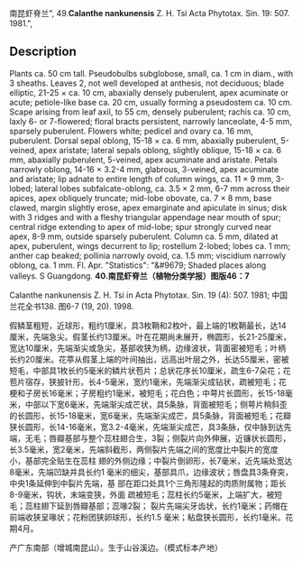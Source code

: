 南昆虾脊兰",
49.**Calanthe nankunensis** Z. H. Tsi Acta Phytotax. Sin. 19: 507. 1981.",

## Description
Plants ca. 50 cm tall. Pseudobulbs subglobose, small, ca. 1 cm in diam., with 3 sheaths. Leaves 2, not well developed at anthesis, not deciduous; blade elliptic, 21-25 × ca. 10 cm, abaxially densely puberulent, apex acuminate or acute; petiole-like base ca. 20 cm, usually forming a pseudostem ca. 10 cm. Scape arising from leaf axil, to 55 cm, densely puberulent; rachis ca. 10 cm, laxly 6- or 7-flowered; floral bracts persistent, narrowly lanceolate, 4-5 mm, sparsely puberulent. Flowers white; pedicel and ovary ca. 16 mm, puberulent. Dorsal sepal oblong, 15-18 × ca. 6 mm, abaxially puberulent, 5-veined, apex aristate; lateral sepals oblong, slightly oblique, 15-18 × ca. 6 mm, abaxially puberulent, 5-veined, apex acuminate and aristate. Petals narrowly oblong, 14-16 × 3.2-4 mm, glabrous, 3-veined, apex acuminate and aristate; lip adnate to entire length of column wings, ca. 11 × 9 mm, 3-lobed; lateral lobes subfalcate-oblong, ca. 3.5 × 2 mm, 6-7 mm across their apices, apex obliquely truncate; mid-lobe obovate, ca. 7 × 8 mm, base clawed, margin slightly erose, apex emarginate and apiculate in sinus; disk with 3 ridges and with a fleshy triangular appendage near mouth of spur; central ridge extending to apex of mid-lobe; spur strongly curved near apex, 8-9 mm, outside sparsely puberulent. Column ca. 5 mm, dilated at apex, puberulent, wings decurrent to lip; rostellum 2-lobed; lobes ca. 1 mm; anther cap beaked; pollinia narrowly ovoid, ca. 1.5 mm; viscidium narrowly oblong, ca. 1 mm. Fl. Apr.
  "Statistics": "&amp;#9679; Shaded places along valleys. S Guangdong.
**40.南昆虾脊兰（植物分类学报）图版46：7**

Calanthe nankunensis Z. H. Tsi in Acta Phytotax. Sin. 19 (4): 507. 1981; 中国兰花全书138. 图6-7 (19, 20). 1998.

假鳞茎粗短，近球形，粗约1厘米，具3枚鞘和2枚叶，最上端的1枚鞘最长，达14厘米，先端急尖。假茎长约13厘米。叶在花期尚未展开，椭圆形，长21-25厘米，宽达10厘米，先端渐尖或急尖，基部收狭为柄，边缘波状，背面密被短毛；叶柄长约20厘米。花葶从假茎上端的叶间抽出，远高出叶层之外，长达55厘米，密被短毛，中部具1枚长约5毫米的鳞片状苞片；总状花序长10厘米，疏生6-7朵花；花苞片宿存，狭披针形，长4-5毫米，宽约1毫米，先端渐尖成钻状，疏被短毛；花梗和子房长16毫米；子房粗约1毫米，被短毛；花白色；中萼片长圆形，长15-18毫米，中部以下宽6毫米，先端渐尖成芒状，具5条脉，背面被短毛；侧萼片稍斜歪的长圆形，长15-18毫米，宽6毫米，先端渐尖成芒，具5条脉，背面被短毛；花瓣狭长圆形，长14-16毫米，宽3.2-4毫米，先端渐尖成芒，具3条脉，仅中脉到达先端，无毛；唇瓣基部与整个蕊柱翅合生，3裂；侧裂片向外伸展，近镰状长圆形，长3.5毫米，宽2毫米，先端斜截形，两侧裂片先端之间的宽度比中裂片的宽度小，基部完全贴生在蕊柱 翅的外侧边缘；中裂片倒卵形，长7毫米，近先端处宽达8毫米，先端凹缺并具长约1 毫米的细尖，基部具爪，边缘波状；唇盘具3条脊突，中央1条延伸到中裂片先端，基 部在距口处具1个三角形隆起的肉质附属物；距长8-9毫米，钩状，末端变狭，外面 疏被短毛；蕊柱长约5毫米，上端扩大，被短毛；蕊柱翅下延到唇瓣基部；蕊喙2裂； 裂片先端尖牙齿状，长约1毫米；药帽在前端收狭呈喙状；花粉团狭卵球形，长约1.5 毫米；粘盘狭长圆形，长约1毫米。花期4月。

产广东南部（增城南昆山）。生于山谷溪边。（模式标本产地）
